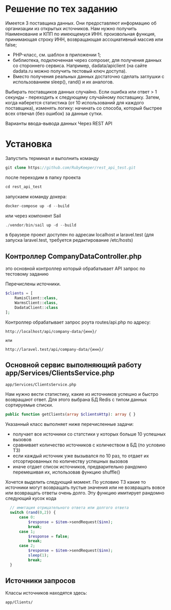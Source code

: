 # Решение по тех заданию

Имеется 3 поставщика данных. Они предоставляют информацию об организации из
открытых источников. Нам нужно получить Наименование и КПП по имеющемуся ИНН.
произвольная функция, принимающая строку ИНН, возвращающая ассоциативный
массив или false;
- PHP-класс, см. шаблон в приложении 1;
- библиотека, подключенная через composer, для получения данных со стороннего
сервиса. Например, dadata/apiclient (на сайте dadata.ru можно получить тестовый
ключ доступа).
- Вместо получения реальных данных достаточно сделать заглушки с использованием
sleep(), rand() и их аналогов.
  
Выбирать поставщиков данных случайно. Если ошибка или ответ > 1 секунды - переходить к следующему случайному поставщику. 
Затем, когда наберется статистика (от 10 использований для каждого поставщика), изменять логику:
начинать со способа, который быстрее всех отвечал (без ошибок) за данные сутки.

Варианты ввода-вывода данных Через REST API

# Установка

Запустить терминал и выполнить команду
```php
git clone https://github.com/RubyKeeper/rest_api_test.git
```
после переходим в папку проекта
```php
cd rest_api_test 
```
запускаем команду докера:
```php
docker-compose up -d --build
```
или через компонент Sail
```php
./vendor/bin/sail up -d --build
```

в браузере проект доступен по адресам localhost и laravel.test 
(для запуска laravel.test, требуется редактирование /etc/hosts)

## Контроллер CompanyDataController.php

это основной контроллер который обрабатывает API запрос по тестовому заданию

Перечислены источники.

```php
$clients = [
    RamisClient::class,
    WarmsClient::class,
    DadataClient::class
];
```
Контроллер обрабатывает запрос роута routes/api.php по адресу:
```
http://localhost/api/company-data/{инн}/

или

http://laravel.test/api/company-data/{инн}/
```

## Основной сервис выполняющий работу app/Services/ClientsService.php

```
app/Services/ClientsService.php
```

Нам нужно вести статистику, какие из источников успешно и быстро возвращают ответ. Для этого выбрана БД Redis с типом данных сортируемые списки.
```php
public function getClients(array $clientsHttp): array { }
```
Указанный класс выполняет ниже перечисленные задачи:
- получает все источники со статстики у которых больше 10 успешных вызовов
- сравнивает количество источников с количеством в БД (по условию ТЗ)
- если каждый источник уже вызывался по 10 раз, то отдает их отсортированных по количеству успешных вызовов
- иначе отдает список источников, предварительно рандомно перемешивая их, использовав функцию shuffle()


Хочется выделить следующий момент. По условию ТЗ какие то источники могут возвращать пустые значения или не возвращать вовсе или возвращать ответы очень долго. Эту функцию имитирует рандомно следующий кусок кода
```php
  // имитация отрицательного ответа или долгого ответа
  switch (rand(0,2)) {
      case 0:
          $response = $item->sendRequest($inn);
          break;
      case 1;
          $response = false;
          break;
      case 2;
          $response = $item->sendRequest($inn);
          sleep(1);
          break;
  }
```

## Источники запросов

Классы источников находятся здесь:

`app/Clients/`
